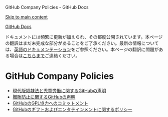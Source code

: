 GitHub Company Policies - GitHub Docs

[Skip to main content](#main-content)

[](/ja)[GitHub Docs](/ja)

ドキュメントには頻繁に更新が加えられ、その都度公開されています。本ページの翻訳はまだ未完成な部分があることをご了承ください。最新の情報については、[英語のドキュメンテーション](/en)をご参照ください。本ページの翻訳に問題がある場合は[こちらまで](https://github.com/contact?form[subject]=translation%20issue%20on%20docs.github.com&form[comments]=)ご連絡ください。

GitHub Company Policies
==========

* [現代版奴隷法と児童労働に関するGitHubの声明](/ja/site-policy/github-company-policies/github-statement-against-modern-slavery-and-child-labor)
* [贈賄防止に関するGitHubの声明](/ja/site-policy/github-company-policies/github-anti-bribery-statement)
* [GitHubのGPL協力へのコミットメント](/ja/site-policy/github-company-policies/github-gpl-cooperation-commitment)
* [GitHubのギフトおよびエンタテインメントに関するポリシー](/ja/site-policy/github-company-policies/github-gifts-and-entertainment-policy)
